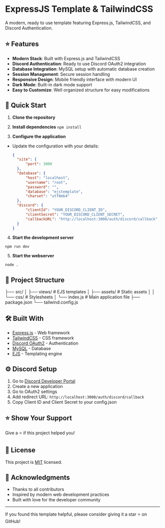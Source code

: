 # ExpressJS Template & TailwindCSS

A modern, ready to use template featuring Express.js, TailwindCSS, and Discord Authentication.


## ⭐ Features

- **Modern Stack**: Built with Express.js and TailwindCSS
- **Discord Authentication**: Ready to use Discord OAuth2 integration
- **Database Integration**: MySQL setup with automatic database creation
- **Session Management**: Secure session handling
- **Responsive Design**: Mobile friendly interface with modern UI
- **Dark Mode**: Built-in dark mode support
- **Easy to Customize**: Well organized structure for easy modifications

## 🚀 Quick Start

1. **Clone the repository**
2. **Install dependencies**
```npm install```

3. **Configure the application**
- Update the configuration with your details:
  ```json
  {
    "site": {
        "port": 3000
    },
    "database": {
        "host": "localhost",
        "username": "root",
        "password": "",
        "database": "ejstemplate",
        "charset": "utf8mb4"
    },
    "discord": {
        "clientId": "YOUR_DISCORD_CLIENT_ID",
        "clientSecret": "YOUR_DISCORD_CLIENT_SECRET",
        "callbackURL": "http://localhost:3000/auth/discord/callback"
    }
  }
  ```
4. **Start the development server**

```npm run dev```

5. **Start the webserver**

```node .``` 

## 📁 Project Structure

├── src/
│ ├── views/ # EJS templates
│ ├── assets/ # Static assets
│ │ └── css/ # Stylesheets
│ └── index.js # Main application file
├── package.json
└── tailwind.config.js

## 🛠️ Built With

- [Express.js](https://expressjs.com/) - Web framework
- [TailwindCSS](https://tailwindcss.com/) - CSS framework
- [Discord OAuth2](https://discord.com/developers/docs/topics/oauth2) - Authentication
- [MySQL](https://www.mysql.com/) - Database
- [EJS](https://ejs.co/) - Templating engine

## ⚙️ Discord Setup

1. Go to [Discord Developer Portal](https://discord.com/developers/applications)
2. Create a new application
3. Go to OAuth2 settings
4. Add redirect URL: `http://localhost:3000/auth/discord/callback`
5. Copy Client ID and Client Secret to your config.json


## ⭐ Show Your Support

Give a ⭐️ if this project helped you! 

## 📝 License

This project is [MIT](LICENSE) licensed.

## 🙏 Acknowledgments

- Thanks to all contributors
- Inspired by modern web development practices
- Built with love for the developer community

---

If you found this template helpful, please consider giving it a star ⭐ on GitHub!

